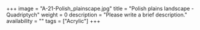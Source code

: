 +++
image = "A-21-Polish_plainscape.jpg"
title = "Polish plains landscape - Quadriptych"
weight = 0
description = "Please write a brief description."
availability = ""
tags = ["Acrylic"]
+++

